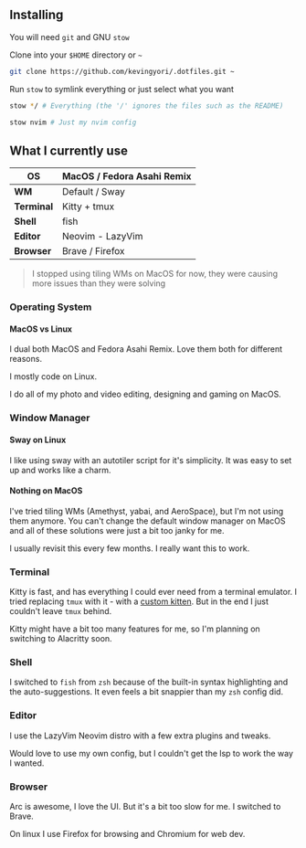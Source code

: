 ## Installing

You will need `git` and GNU `stow`

Clone into your `$HOME` directory or `~`

```bash
git clone https://github.com/kevingyori/.dotfiles.git ~
```

Run `stow` to symlink everything or just select what you want

```bash
stow */ # Everything (the '/' ignores the files such as the README)
```

```bash
stow nvim # Just my nvim config
```

## What I currently use

| OS           | MacOS / Fedora Asahi Remix |
| ------------ | -------------------------- |
| **WM**       | Default / Sway             |
| **Terminal** | Kitty + tmux               |
| **Shell**    | fish                       |
| **Editor**   | Neovim - LazyVim           |
| **Browser**  | Brave / Firefox            |

> I stopped using tiling WMs on MacOS for now, they were causing more issues than they were solving

### Operating System

#### MacOS vs Linux

I dual both MacOS and Fedora Asahi Remix. Love them both for different reasons.

I mostly code on Linux.

I do all of my photo and video editing, designing and gaming on MacOS.

### Window Manager

#### Sway on Linux

I like using sway with an autotiler script for it's simplicity. It was easy to set up and works like a charm.

#### Nothing on MacOS

I've tried tiling WMs (Amethyst, yabai, and AeroSpace), but I'm not using them anymore. You can't change the default window manager on MacOS and all of these solutions were just a bit too janky for me.

I usually revisit this every few months. I really want this to work.

### Terminal

Kitty is fast, and has everything I could ever need from a terminal emulator. I tried replacing `tmux` with it - with a [custom kitten](https://github.com/kevingyori/.dotfiles/blob/main/kitty/.config/kitty/sessionizer.py). But in the end I just couldn't leave `tmux` behind.

Kitty might have a bit too many features for me, so I'm planning on switching to Alacritty soon.

### Shell

I switched to `fish` from `zsh` because of the built-in syntax highlighting and the auto-suggestions. It even feels a bit snappier than my `zsh` config did.

### Editor

I use the LazyVim Neovim distro with a few extra plugins and tweaks.

Would love to use my own config, but I couldn't get the lsp to work the way I wanted.

### Browser

Arc is awesome, I love the UI. But it's a bit too slow for me. I switched to Brave.

On linux I use Firefox for browsing and Chromium for web dev.

